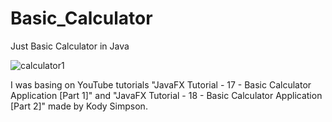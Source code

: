 # Basic_Calculator
Just Basic Calculator in Java 

![calculator1](https://user-images.githubusercontent.com/110662890/185245027-806ad473-297c-4f6b-a99b-9929ca926b78.png)

I was basing on YouTube tutorials "JavaFX Tutorial - 17 - Basic Calculator Application [Part 1]" and "JavaFX Tutorial - 18 - Basic Calculator Application [Part 2]" made by Kody Simpson.
